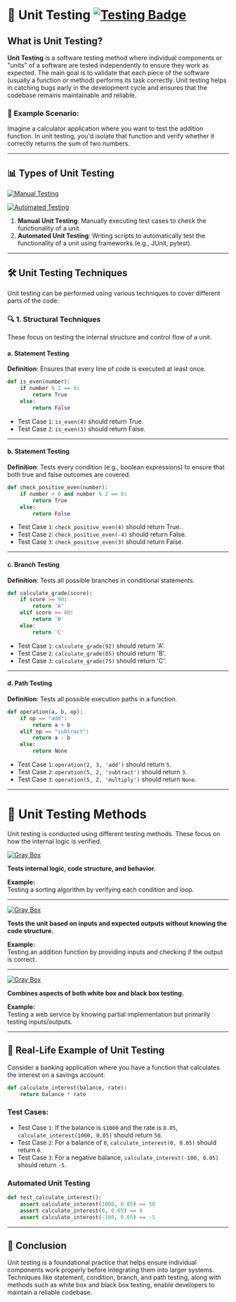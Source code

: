 
# 🧪 **Unit Testing** [![Testing Badge](https://img.shields.io/badge/Unit%20Testing-Essential-brightgreen?style=for-the-badge)](https://shields.io)

## What is Unit Testing?

**Unit Testing** is a software testing method where individual components or "units" of a software are tested independently to ensure they work as expected. The main goal is to validate that each piece of the software (usually a function or method) performs its task correctly. Unit testing helps in catching bugs early in the development cycle and ensures that the codebase remains maintainable and reliable.

### 📝 Example Scenario:

Imagine a calculator application where you want to test the addition function. In unit testing, you'd isolate that function and verify whether it correctly returns the sum of two numbers.

---

## 📊 Types of Unit Testing

[![Manual Testing](https://img.shields.io/badge/Manual%20Testing-Involves%20Manual%20Execution-yellow?style=for-the-badge)](https://shields.io)

[![Automated Testing](https://img.shields.io/badge/Automated%20Testing-Coded%20Execution-blue?style=for-the-badge)](https://shields.io)

1. **Manual Unit Testing**: Manually executing test cases to check the functionality of a unit.
2. **Automated Unit Testing**: Writing scripts to automatically test the functionality of a unit using frameworks (e.g., JUnit, pytest).

---

## 🛠️ Unit Testing Techniques

Unit testing can be performed using various techniques to cover different parts of the code:

### 🔍 1. **Structural Techniques**

These focus on testing the internal structure and control flow of a unit.

#### a. **Statement Testing**
**Definition**: Ensures that every line of code is executed at least once.
```python
def is_even(number):
    if number % 2 == 0:
        return True
    else:
        return False

```
- Test Case `1`: `is_even(4)` should return True.
- Test Case `2`: `is_even(3)` should return False.
---
#### b. **Statement Testing**
**Definition**: Tests every condition (e.g., boolean expressions) to ensure that both true and false outcomes are covered.
```python
def check_positive_even(number):
    if number > 0 and number % 2 == 0:
        return True
    else:
        return False
```
- Test Case `1`: `check_positive_even(4)` should return True.
- Test Case `2`: `check_positive_even(-4)` should return False.
- Test Case `3`: `check_positive_even(3)` should return False.

---
#### c. **Branch Testing**
**Definition**: Tests all possible branches in conditional statements.
```python
def calculate_grade(score):
    if score >= 90:
        return 'A'
    elif score >= 80:
        return 'B'
    else:
        return 'C'
```
- Test Case `1`: `calculate_grade(92)` should return 'A'.
- Test Case `2`: `calculate_grade(85)` should return 'B'.
- Test Case `3`: `calculate_grade(75)` should return 'C'.

---

#### d. **Path Testing**
**Definition**: Tests all possible execution paths in a function.
```python
def operation(a, b, op):
    if op == "add":
        return a + b
    elif op == "subtract":
        return a - b
    else:
        return None

```

- Test Case `1`: `operation(2, 3, 'add')` should return `5`.
- Test Case `2`: `operation(5, 2, 'subtract')` should return `3`.
- Test Case `3`: `operation(5, 2, 'multiply')` should return `None`.

---

# 🚀 Unit Testing Methods

Unit testing is conducted using different testing methods. These focus on how the internal logic is verified.

[![Gray Box](https://img.shields.io/badge/Testing%20-White%20Box%20-white?style=for-the-badge)](https://shields.io)

**Tests internal logic, code structure, and behavior.**

**Example:**  
Testing a sorting algorithm by verifying each condition and loop.

---

[![Gray Box](https://img.shields.io/badge/Testing%20-Black%20Box%20-black?style=for-the-badge)](https://shields.io)

**Tests the unit based on inputs and expected outputs without knowing the code structure.**

**Example:**  
Testing an addition function by providing inputs and checking if the output is correct.

---


[![Gray Box](https://img.shields.io/badge/Testing%20-Gray%20Box%20-DAD7CD?style=for-the-badge)](https://shields.io)


**Combines aspects of both white box and black box testing.**

**Example:**  
Testing a web service by knowing partial implementation but primarily testing inputs/outputs.

---

## 📌 Real-Life Example of Unit Testing

Consider a banking application where you have a function that calculates the interest on a savings account:

```python
def calculate_interest(balance, rate):
    return balance * rate
```

### Test Cases:
- Test Case `1`: If the balance is `$1000` and the rate is `0.05`, `calculate_interest(1000, 0.05)` should return `50`.
- Test Case `2`: For a balance of `0`, `calculate_interest(0, 0.05)` should return `0`.
- Test Case `3`: For a negative balance, `calculate_interest(-100, 0.05)` should return `-5`.


### Automated Unit Testing

```python
def test_calculate_interest():
    assert calculate_interest(1000, 0.05) == 50
    assert calculate_interest(0, 0.05) == 0
    assert calculate_interest(-100, 0.05) == -5
```
---
## 🏁 Conclusion

Unit testing is a foundational practice that helps ensure individual components work properly before integrating them into larger systems. Techniques like statement, condition, branch, and path testing, along with methods such as white box and black box testing, enable developers to maintain a reliable codebase.

